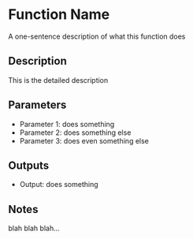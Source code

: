 # Function Name
A one-sentence description of what this function does

## Description
This is the detailed description

## Parameters
* Parameter 1: does something
* Parameter 2: does something else
* Parameter 3: does even something else

## Outputs
* Output: does something

## Notes 
blah blah blah...

